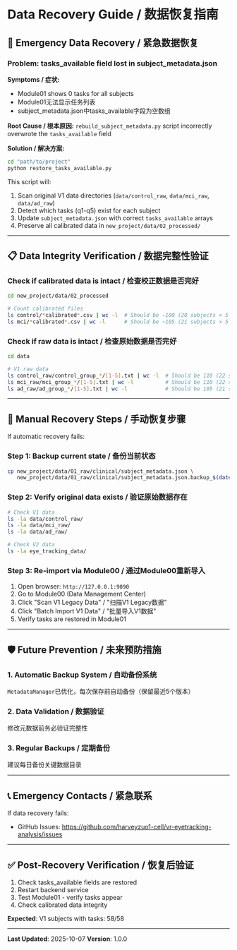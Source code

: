 # Data Recovery Guide / 数据恢复指南

## 🚨 Emergency Data Recovery / 紧急数据恢复

### Problem: tasks_available field lost in subject_metadata.json

**Symptoms / 症状:**
- Module01 shows 0 tasks for all subjects
- Module01无法显示任务列表
- subject_metadata.json中tasks_available字段为空数组

**Root Cause / 根本原因:**
`rebuild_subject_metadata.py` script incorrectly overwrote the `tasks_available` field

**Solution / 解决方案:**

```bash
cd "path/to/project"
python restore_tasks_available.py
```

This script will:
1. Scan original V1 data directories (`data/control_raw`, `data/mci_raw`, `data/ad_raw`)
2. Detect which tasks (q1-q5) exist for each subject
3. Update `subject_metadata.json` with correct `tasks_available` arrays
4. Preserve all calibrated data in `new_project/data/02_processed/`

---

## 📋 Data Integrity Verification / 数据完整性验证

### Check if calibrated data is intact / 检查校正数据是否完好

```bash
cd new_project/data/02_processed

# Count calibrated files
ls control/*calibrated*.csv | wc -l  # Should be ~100 (20 subjects × 5 tasks)
ls mci/*calibrated*.csv | wc -l      # Should be ~105 (21 subjects × 5 tasks)
```

### Check if raw data is intact / 检查原始数据是否完好

```bash
cd data

# V1 raw data
ls control_raw/control_group_*/[1-5].txt | wc -l  # Should be 110 (22 subjects × 5 tasks)
ls mci_raw/mci_group_*/[1-5].txt | wc -l          # Should be 110 (22 subjects × 5 tasks)
ls ad_raw/ad_group_*/[1-5].txt | wc -l            # Should be 105 (21 subjects × 5 tasks)
```

---

## 🔧 Manual Recovery Steps / 手动恢复步骤

If automatic recovery fails:

### Step 1: Backup current state / 备份当前状态

```bash
cp new_project/data/01_raw/clinical/subject_metadata.json \
   new_project/data/01_raw/clinical/subject_metadata.json.backup_$(date +%Y%m%d_%H%M%S)
```

### Step 2: Verify original data exists / 验证原始数据存在

```bash
# Check V1 data
ls -la data/control_raw/
ls -la data/mci_raw/
ls -la data/ad_raw/

# Check V2 data
ls -la eye_tracking_data/
```

### Step 3: Re-import via Module00 / 通过Module00重新导入

1. Open browser: `http://127.0.0.1:9090`
2. Go to Module00 (Data Management Center)
3. Click "Scan V1 Legacy Data" / "扫描V1 Legacy数据"
4. Click "Batch Import V1 Data" / "批量导入V1数据"
5. Verify tasks are restored in Module01

---

## 🛡️ Future Prevention / 未来预防措施

### 1. Automatic Backup System / 自动备份系统

`MetadataManager`已优化，每次保存前自动备份（保留最近5个版本）

### 2. Data Validation / 数据验证

修改元数据前务必验证完整性

### 3. Regular Backups / 定期备份

建议每日备份关键数据目录

---

## 📞 Emergency Contacts / 紧急联系

If data recovery fails:
- GitHub Issues: https://github.com/harveyzuo1-cell/vr-eyetracking-analysis/issues

---

## ✅ Post-Recovery Verification / 恢复后验证

1. Check tasks_available fields are restored
2. Restart backend service
3. Test Module01 - verify tasks appear
4. Check calibrated data integrity

**Expected**: V1 subjects with tasks: 58/58

---

**Last Updated**: 2025-10-07
**Version**: 1.0.0

